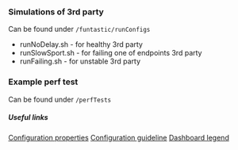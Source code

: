 ### Simulations of 3rd party
Can be found under `/funtastic/runConfigs`
* runNoDelay.sh - for healthy 3rd party
* runSlowSport.sh - for failing one of endpoints 3rd party
* runFailing.sh - for unstable 3rd party

### Example perf test
Can be found under `/perfTests`

##### Useful links
[Configuration properties](https://github.com/Netflix/Hystrix/wiki/Configuration)
[Configuration guideline](https://github.com/Netflix/Hystrix/wiki/Operations)
[Dashboard legend](https://cdn-images-1.medium.com/max/640/0*3-rQw1wkj-Zs5WHH.png)
